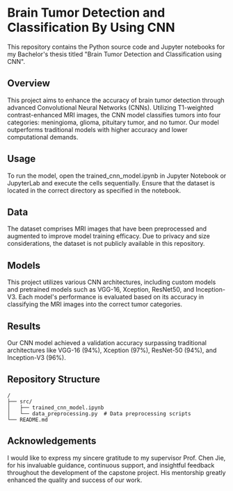 # Brain Tumor Detection and Classification By Using CNN

This repository contains the Python source code and Jupyter notebooks for my Bachelor's thesis titled "Brain Tumor Detection and Classification using CNN".

## Overview

This project aims to enhance the accuracy of brain tumor detection through advanced Convolutional Neural Networks (CNNs). Utilizing T1-weighted contrast-enhanced MRI images, the CNN model classifies tumors into four categories: meningioma, glioma, pituitary tumor, and no tumor. Our model outperforms traditional models with higher accuracy and lower computational demands.

## Usage

To run the model, open the trained_cnn_model.ipynb in Jupyter Notebook or JupyterLab and execute the cells sequentially. Ensure that the dataset is located in the correct directory as specified in the notebook.

## Data

The dataset comprises MRI images that have been preprocessed and augmented to improve model training efficacy. Due to privacy and size considerations, the dataset is not publicly available in this repository.

## Models

This project utilizes various CNN architectures, including custom models and pretrained models such as VGG-16, Xception, ResNet50, and Inception-V3. Each model's performance is evaluated based on its accuracy in classifying the MRI images into the correct tumor categories.

## Results

Our CNN model achieved a validation accuracy surpassing traditional architectures like VGG-16 (94%), Xception (97%), ResNet-50 (94%), and Inception-V3 (96%).

## Repository Structure

```plaintext
/
├── src/
│   ├── trained_cnn_model.ipynb 
│   └── data_preprocessing.py  # Data preprocessing scripts
└── README.md
```

## Acknowledgements
I would like to express my sincere gratitude to my supervisor Prof. Chen Jie, for his invaluable guidance, continuous support, and insightful feedback throughout the development of the capstone project. His mentorship greatly enhanced the quality and success of our work.
